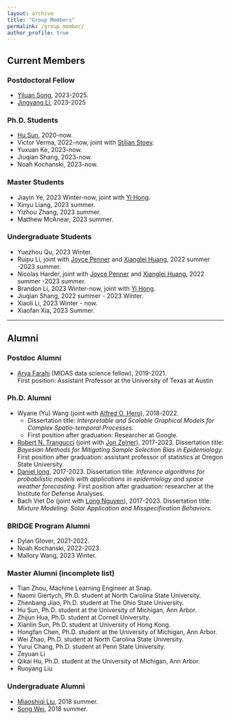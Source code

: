 ```yaml
---
layout: archive
title: "Group Members"
permalink: /group_member/
author_profile: true 
---
```


## Current Members

### Postdoctoral Fellow

* [Yiluan Song](https://scholar.google.com/citations?user=QToyeIAAAAAJ&hl=en), 2023-2025.
* [Jingyang Li](https://scholar.google.com/citations?user=4Q2DaL4AAAAJ&hl=en), 2023-2025

### Ph.D. Students

* [Hu Sun](https://husun0822.github.io/), 2020-now.
* Victor Verma, 2022-now, joint with [Stilian Stoev](https://sites.lsa.umich.edu/sstoev/).
* Yuxuan Ke, 2023-now.
* Jiuqian Shang, 2023-now.
* Noah Kochanski, 2023-now.

### Master Students

* Jiayin Ye, 2023 Winter-now, joint with [Yi Hong](https://ciglr.seas.umich.edu/opportunities/postdoctoral-fellowships/yi-hong/).
* Xinyu Liang, 2023 summer.
* Yizhou Zhang, 2023 summer.
* Matthew McAnear, 2023 summer.

### Undergraduate Students 
* Yuezhou Qu, 2023 Winter.
* Ruipu Li, joint with [Joyce Penner](https://clasp.engin.umich.edu/people/penner-joyce-e/) and [Xianglei Huang](https://clasp.engin.umich.edu/people/huang-xianglei/), 2022 summer -2023 summer.
* Nicolas Harder, joint with [Joyce Penner](https://clasp.engin.umich.edu/people/penner-joyce-e/) and [Xianglei Huang](https://clasp.engin.umich.edu/people/huang-xianglei/), 2022 summer -2023 summer.
* Brandon Li, 2023 Winter-now, joint with [Yi Hong](https://ciglr.seas.umich.edu/opportunities/postdoctoral-fellowships/yi-hong/).
* Jiuqian Shang, 2022 summer - 2023 Winter.
* Xiaoli Li, 2023 Winter - now.
* Xiaofan Xia, 2023 Summer.


---

## Alumni

### Postdoc Alumni

* [Arya Farahi](https://afarahi.github.io/) (MIDAS data science fellow), 2019-2021.  
  First position: Assistant Professor at the University of Texas at Austin
  
### Ph.D. Alumni

* Wyane (Yu) Wang (joint with [Alfred O. Hero](https://hero.engin.umich.edu/)), 2018-2022.  
   - Dissertation title: *Interpretable and Scalable Graphical Models for Complex Spatio-temporal Processes.*  
   - First position after graduation: Researcher at Google.
* [Robert N. Trangucci](https://rtrangucci.github.io/) (joint with [Jon Zelner](https://sph.umich.edu/faculty-profiles/zelner-jon.html)), 2017-2023.
  Dissertation title: *Bayesian Methods for Mitigating Sample Selection Bias in Epidemiology.*
  First position after graduation: assistant professor of statistics at Oregon State University.
* [Daniel Iong](https://danieliong.github.io/), 2017-2023.
  Dissertation title: *Inference algorithms for probabilistic models with applications in epidemiology and space weather forecasting.* 
  First position after graduation: researcher at the Institute for Defense Analyses.
* Bach Viet Do (joint with [Long Nguyen](https://dept.stat.lsa.umich.edu/~xuanlong/)), 2017-2023.
  Dissertation title: *Mixture Modeling: Solar Application and Misspecification Behaviors.*


### BRIDGE Program Alumni

* Dylan Glover, 2021-2022.
* Noah Kochanski, 2022-2023.
* Mallory Wang, 2023 Winter.

### Master Alumni (incomplete list)

* Tian Zhou, Machine Learning Engineer at Snap.
* Naomi Giertych, Ph.D. student at North Carolina State University.
* Zhenbang Jiao, Ph.D. student at The Ohio State University.
* Hu Sun, Ph.D. student at the University of Michigan, Ann Arbor.
* Zhijun Hua, Ph.D. student at Cornell University.
* Xianlin Sun, Ph.D. student at University of Hong Kong.
* Hongfan Chen, Ph.D. student at the University of Michigan, Ann Arbor.
* Wei Zhao, Ph.D. student at North Carolina State University.
* Yurui Chang, Ph.D. student at Penn State University.
* Zeyuan Li
* Qikai Hu, Ph.D. student at the University of Michigan, Ann Arbor.
* Ruoyang Liu

### Undergraduate Alumni

* [Miaoshiqi Liu](https://shiqi.writingspace.cc/), 2018 summer.
* [Song Wei](https://sites.google.com/view/songwei-gt/home), 2018 summer.
